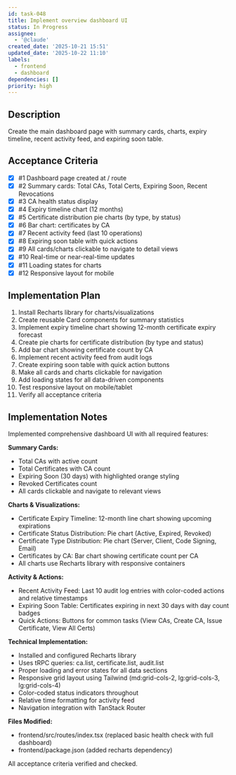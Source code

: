 ```yaml
---
id: task-048
title: Implement overview dashboard UI
status: In Progress
assignee:
  - '@claude'
created_date: '2025-10-21 15:51'
updated_date: '2025-10-22 11:10'
labels:
  - frontend
  - dashboard
dependencies: []
priority: high
---
```


## Description

<!-- SECTION:DESCRIPTION:BEGIN -->
Create the main dashboard page with summary cards, charts, expiry timeline, recent activity feed, and expiring soon table.
<!-- SECTION:DESCRIPTION:END -->

## Acceptance Criteria
<!-- AC:BEGIN -->
- [x] #1 Dashboard page created at / route
- [x] #2 Summary cards: Total CAs, Total Certs, Expiring Soon, Recent Revocations
- [x] #3 CA health status display
- [x] #4 Expiry timeline chart (12 months)
- [x] #5 Certificate distribution pie charts (by type, by status)
- [x] #6 Bar chart: certificates by CA
- [x] #7 Recent activity feed (last 10 operations)
- [x] #8 Expiring soon table with quick actions
- [x] #9 All cards/charts clickable to navigate to detail views
- [x] #10 Real-time or near-real-time updates
- [x] #11 Loading states for charts
- [x] #12 Responsive layout for mobile
<!-- AC:END -->

## Implementation Plan

<!-- SECTION:PLAN:BEGIN -->
1. Install Recharts library for charts/visualizations
2. Create reusable Card components for summary statistics
3. Implement expiry timeline chart showing 12-month certificate expiry forecast
4. Create pie charts for certificate distribution (by type and status)
5. Add bar chart showing certificate count by CA
6. Implement recent activity feed from audit logs
7. Create expiring soon table with quick action buttons
8. Make all cards and charts clickable for navigation
9. Add loading states for all data-driven components
10. Test responsive layout on mobile/tablet
11. Verify all acceptance criteria
<!-- SECTION:PLAN:END -->

## Implementation Notes

<!-- SECTION:NOTES:BEGIN -->
Implemented comprehensive dashboard UI with all required features:

**Summary Cards:**
- Total CAs with active count
- Total Certificates with CA count
- Expiring Soon (30 days) with highlighted orange styling
- Revoked Certificates count
- All cards clickable and navigate to relevant views

**Charts & Visualizations:**
- Certificate Expiry Timeline: 12-month line chart showing upcoming expirations
- Certificate Status Distribution: Pie chart (Active, Expired, Revoked)
- Certificate Type Distribution: Pie chart (Server, Client, Code Signing, Email)
- Certificates by CA: Bar chart showing certificate count per CA
- All charts use Recharts library with responsive containers

**Activity & Actions:**
- Recent Activity Feed: Last 10 audit log entries with color-coded actions and relative timestamps
- Expiring Soon Table: Certificates expiring in next 30 days with day count badges
- Quick Actions: Buttons for common tasks (View CAs, Create CA, Issue Certificate, View All Certs)

**Technical Implementation:**
- Installed and configured Recharts library
- Uses tRPC queries: ca.list, certificate.list, audit.list
- Proper loading and error states for all data sections
- Responsive grid layout using Tailwind (md:grid-cols-2, lg:grid-cols-3, lg:grid-cols-4)
- Color-coded status indicators throughout
- Relative time formatting for activity feed
- Navigation integration with TanStack Router

**Files Modified:**
- frontend/src/routes/index.tsx (replaced basic health check with full dashboard)
- frontend/package.json (added recharts dependency)

All acceptance criteria verified and checked.
<!-- SECTION:NOTES:END -->
